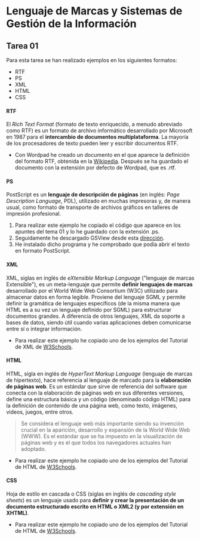 # Lenguaje de Marcas y Sistemas de Gestión de la Información 
## Tarea 01

Para esta tarea se han realizado ejemplos en los siguientes formatos:  
* RTF  
* PS  
* XML  
* HTML  
* CSS


#### RTF  
El _Rich Text Format_ (formato de texto enriquecido, a menudo abreviado como RTF) es un formato de archivo informático desarrollado por Microsoft en 1987 para el **intercambio de documentos multiplataforma**. La mayoría de los procesadores de texto pueden leer y escribir documentos RTF.

* Con Wordpad he creado un documento en el que aparece la definición del formato RTF, obtenida en la [Wikipedia](https://es.wikipedia.org/wiki/Rich_Text_Format). Después se ha guardado el documento con la extensión por defecto de Wordpad, que es .rtf.


#### PS

PostScript es un **lenguaje de descripción de páginas** (en inglés: _Page Description Language_, PDL), utilizado en muchas impresoras y, de manera usual, como formato de transporte de archivos gráficos en talleres de impresión profesional.

1. Para realizar este ejemplo he copiado el código que aparece en los apuntes del tema 01 y lo he guardado con la extensión .ps.  
2. Seguidamente he descargado GSView desde esta [dirección](http://www.gsview.com/downloads.html).
3. He instalado dicho programa y he comprobado que podía abrir el texto en formato PostScript.


#### XML

XML, siglas en inglés de _eXtensible Markup Language_ ("lenguaje de marcas Extensible"), es un meta-lenguaje que permite **definir lenguajes de marcas** desarrollado por el World Wide Web Consortium (W3C) utilizado para almacenar datos en forma legible. Proviene del lenguaje SGML y permite definir la gramática de lenguajes específicos (de la misma manera que HTML es a su vez un lenguaje definido por SGML) para estructurar documentos grandes. A diferencia de otros lenguajes, XML da soporte a bases de datos, siendo útil cuando varias aplicaciones deben comunicarse entre sí o integrar información.

* Para realizar este ejemplo he copiado uno de los ejemplos del Tutorial de XML de [W3Schools](http://www.w3schools.com/xml/).


#### HTML 

HTML, sigla en inglés de _HyperText Markup Language_ (lenguaje de marcas de hipertexto), hace referencia al lenguaje de marcado para la **elaboración de páginas web**. Es un estándar que sirve de referencia del software que conecta con la elaboración de páginas web en sus diferentes versiones, define una estructura básica y un código (denominado código HTML) para la definición de contenido de una página web, como texto, imágenes, videos, juegos, entre otros. 
>Se considera el lenguaje web más importante siendo su invención crucial en la aparición, desarrollo y expansión de la World Wide Web (WWW). Es el estándar que se ha impuesto en la visualización de páginas web y es el que todos los navegadores actuales han adoptado.

* Para realizar este ejemplo he copiado uno de los ejemplos del Tutorial de HTML de [W3Schools](http://www.w3schools.com/html/).


#### CSS

Hoja de estilo en cascada o CSS (siglas en inglés de _cascading style sheets_) es un lenguaje usado para **definir y crear la presentación de un documento estructurado escrito en HTML o XML2 (y por extensión en XHTML)**.

* Para realizar este ejemplo he copiado uno de los ejemplos del Tutorial de HTML de [W3Schools](http://www.w3schools.com/css/).



